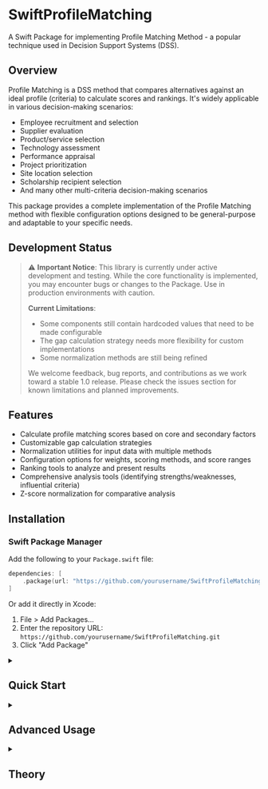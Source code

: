 # SwiftProfileMatching

A Swift Package for implementing Profile Matching Method - a popular technique used in Decision Support Systems (DSS).

## Overview

Profile Matching is a DSS method that compares alternatives against an ideal profile (criteria) to calculate scores and rankings. It's widely applicable in various decision-making scenarios:

- Employee recruitment and selection
- Supplier evaluation
- Product/service selection
- Technology assessment
- Performance appraisal
- Project prioritization
- Site location selection
- Scholarship recipient selection
- And many other multi-criteria decision-making scenarios

This package provides a complete implementation of the Profile Matching method with flexible configuration options designed to be general-purpose and adaptable to your specific needs.

## Development Status

> ⚠️ **Important Notice**: This library is currently under active development and testing. While the core functionality is implemented, you may encounter bugs or changes to the Package. Use in production environments with caution.
>
> **Current Limitations**:
> - Some components still contain hardcoded values that need to be made configurable
> - The gap calculation strategy needs more flexibility for custom implementations
> - Some normalization methods are still being refined
>
> We welcome feedback, bug reports, and contributions as we work toward a stable 1.0 release. Please check the issues section for known limitations and planned improvements.

## Features

- Calculate profile matching scores based on core and secondary factors
- Customizable gap calculation strategies
- Normalization utilities for input data with multiple methods
- Configuration options for weights, scoring methods, and score ranges
- Ranking tools to analyze and present results
- Comprehensive analysis tools (identifying strengths/weaknesses, influential criteria)
- Z-score normalization for comparative analysis

## Installation

### Swift Package Manager

Add the following to your `Package.swift` file:

```swift
dependencies: [
    .package(url: "https://github.com/yourusername/SwiftProfileMatching.git", from: "1.0.0")
]
```

Or add it directly in Xcode:
1. File > Add Packages...
2. Enter the repository URL: `https://github.com/yourusername/SwiftProfileMatching.git`
3. Click "Add Package"

<details>
<summary><h2>Quick Start</h2></summary>

Here's a quick example of how to use the package:

```swift
import SwiftProfileMatching

// 1. Define your criteria
let criteria = [
    ProfileMatching.Criterion(name: "Experience", targetValue: 4.0, type: .coreFactor, weight: 60),
    ProfileMatching.Criterion(name: "Education", targetValue: 5.0, type: .coreFactor, weight: 40),
    ProfileMatching.Criterion(name: "Communication", targetValue: 3.0, type: .secondaryFactor, weight: 70),
    ProfileMatching.Criterion(name: "Teamwork", targetValue: 4.0, type: .secondaryFactor, weight: 30)
]

// 2. Create alternatives to evaluate
let alternatives = [
    ProfileMatching.Alternative(
        id: "A001", 
        name: "Option One", 
        criteriaValues: [
            "Experience": 5.0,
            "Education": 5.0,
            "Communication": 4.0,
            "Teamwork": 5.0
        ]
    ),
    ProfileMatching.Alternative(
        id: "A002", 
        name: "Option Two", 
        criteriaValues: [
            "Experience": 3.0,
            "Education": 5.0,
            "Communication": 5.0,
            "Teamwork": 3.0
        ]
    )
]

// 3. Create the profile matching calculator
let profileMatching = ProfileMatching(criteria: criteria)

// 4. Calculate matching results
let results = profileMatching.calculateMatching(for: alternatives)

// 5. Generate a ranking report
let report = RankingHelper.createReport(
    from: results, 
    scoreFormat: .percentage
)

// 6. Print the summary
print(report.generateTextSummary())
```
</details>

<details>
<summary><h2>Advanced Usage</h2></summary>

### Custom Configuration

You can customize the profile matching calculation with a configuration:

```swift
let config = ProfileMatchingConfiguration(
    gapCalculationStrategy: .custom(
        perfectMatchScore: 10.0,
        exceedsPenalty: 1.0,
        belowPenalty: 2.0,
        maxScore: 10.0
    ),
    coreFactorWeight: 0.7,
    secondaryFactorWeight: 0.3,
    normalizationMethod: .global,
    weightCalculation: .normalized,
    scoreRange: (0.0, 10.0)
)

let profileMatching = ProfileMatching(criteria: criteria, configuration: config)
```

### Normalizing Input Values

Use the Normalization utilities to standardize raw input values:

```swift
// Normalize values from different scales to the standard 0-5 scale
let rawValues = ["Criterion1": 75.0, "Criterion2": 80.0]

let ranges = [
    "Criterion1": (min: 0.0, max: 100.0),
    "Criterion2": (min: 0.0, max: 100.0)
]

let normalized = Normalization.normalizeCriteriaValues(
    rawValues, 
    criteriaRanges: ranges,
    targetMin: 0.0,
    targetMax: 5.0
)
// Result: ["Criterion1": 3.75, "Criterion2": 4.0]

// Compare alternatives using Z-scores
let scores = ["A001": 4.5, "A002": 3.8, "A003": 4.1]
let zScores = Normalization.normalizeToZScores(scores)
// Compares each alternative's performance relative to the mean
```

### Analysis Tools

Identify strengths and weaknesses of alternatives:

```swift
let (strengths, weaknesses) = RankingHelper.identifyStrengthsAndWeaknesses(
    for: result,
    threshold: 4.0  // Criteria scored 4.0 or higher are strengths
)

print("Strengths: \(strengths)")
print("Weaknesses: \(weaknesses)")
```

Find which criteria had the most influence on the results:

```swift
let influential = RankingHelper.findMostInfluentialCriteria(from: results)

// Measure how well each criterion differentiates between alternatives
let differentiationPower = RankingHelper.calculateCriteriaDifferentiationPower(from: results)
```

### Formatting Results

Format scores in different ways:

```swift
// Create reports with different formatting options
let rawReport = RankingHelper.createReport(from: results, scoreFormat: .raw)
let percentReport = RankingHelper.createReport(from: results, scoreFormat: .percentage)
let starsReport = RankingHelper.createReport(from: results, scoreFormat: .stars(maxStars: 5))

// Format a specific score
print(rawReport.formatScore(4.5))      // "4.50"
print(percentReport.formatScore(4.5))  // "90.0%"
print(starsReport.formatScore(4.5))    // "⭐⭐⭐⭐⭐"
```
</details>

<details>
<summary><h2>Theory</h2></summary>

### Profile Matching Fundamentals

Profile Matching is a multi-criteria decision-making method used to evaluate alternatives by comparing their attribute values against an ideal profile. The process involves several key steps:

1. **Define criteria and target values** - Establish what factors are important and what their ideal values should be
2. **Categorize criteria** - Typically divided into "core factors" (essential criteria) and "secondary factors" (supporting criteria)
3. **Assign weights** - Determine the relative importance of each criterion
4. **Calculate gap values** - Measure how closely each alternative matches the ideal profile for each criterion
5. **Calculate weighted scores** - Combine gap values using appropriate weighting schemes
6. **Rank alternatives** - Order alternatives based on their final scores

### Mathematical Foundation

The Profile Matching method is built on several key mathematical formulations:

#### Final Score Calculation

The final score is a weighted combination of core and secondary factor scores:

$$\text{Final Score} = (W_{cf} \times \text{CF}) + (W_{sf} \times \text{SF})$$

Where:
- $W_{cf}$ = Weight for core factors (typically 0.6 or 60%)
- $\text{CF}$ = Core factor score
- $W_{sf}$ = Weight for secondary factors (typically 0.4 or 40%)
- $\text{SF}$ = Secondary factor score

#### Factor Score Calculation

Each factor score is a weighted average of gap values:

$$\text{Factor Score} = \frac{\sum_{i=1}^{n} (w_i \times g_i)}{\sum_{i=1}^{n} w_i}$$

Where:
- $w_i$ = Weight of criterion $i$ (in decimal form)
- $g_i$ = Gap value for criterion $i$
- $n$ = Number of criteria in the factor group

#### Gap Value Calculation (Standard Method)

For core factors:

For perfect match (Δ = 0):
$$g_i = 5.0$$

For exceeding target (Δ > 0):
$$g_i = \min(4.5, 5.0 - 0.5 \times \Delta)$$

For below target (Δ < 0):
$$g_i = \max(0, 5.0 + \Delta)$$

For secondary factors:

For perfect match (Δ = 0):
$$g_i = 5.0$$

For exceeding target (Δ > 0):
$$g_i = \min(5.0, 5.0 - 0.25 \times \Delta)$$

For below target (Δ < 0):
$$g_i = \max(0, 5.0 + 0.75 \times \Delta)$$

Where $\Delta = \text{Actual Value} - \text{Target Value}$

#### Gap Value Calculation (Custom Method)

For perfect match (Δ = 0):
$$g_i = P$$

For exceeding target (Δ > 0):
$$g_i = \max(0, \min(M, P - E \times \Delta))$$

For below target (Δ < 0):
$$g_i = \max(0, \min(M, P + B \times \Delta))$$

Where:
- $P$ = Perfect match score
- $E$ = Exceeds penalty
- $B$ = Below penalty
- $M$ = Maximum possible score
- $\Delta = \text{Actual Value} - \text{Target Value}$

#### Normalization Formula

$$\text{Normalized Value} = \frac{\text{Value} - \text{Min}}{\text{Max} - \text{Min}} \times (\text{TargetMax} - \text{TargetMin}) + \text{TargetMin}$$

### Step-by-Step Process

Let's walk through a complete Profile Matching calculation using this package, assuming a job candidate selection scenario:

#### 1. Define Criteria and Target Values

First, we define what we're looking for by specifying criteria and their ideal values:

```swift
let criteria = [
    ProfileMatching.Criterion(name: "Experience", targetValue: 4.0, type: .coreFactor, weight: 60),
    ProfileMatching.Criterion(name: "Education", targetValue: 5.0, type: .coreFactor, weight: 40),
    ProfileMatching.Criterion(name: "Communication", targetValue: 3.0, type: .secondaryFactor, weight: 70),
    ProfileMatching.Criterion(name: "Teamwork", targetValue: 4.0, type: .secondaryFactor, weight: 30)
]
```

In this example:
- We have 4 criteria: Experience, Education, Communication, and Teamwork
- Values are on a scale of 0-5
- Experience and Education are core factors (essential requirements)
- Communication and Teamwork are secondary factors (desirable but not critical)

#### 2. Create Alternatives to Evaluate

Next, we define our alternatives to evaluate:

```swift
let alternatives = [
    ProfileMatching.Alternative(
        id: "A001", 
        name: "John Smith", 
        criteriaValues: [
            "Experience": 5.0,  // Exceeds target
            "Education": 5.0,   // Matches target
            "Communication": 4.0, // Exceeds target
            "Teamwork": 5.0     // Exceeds target
        ]
    ),
    ProfileMatching.Alternative(
        id: "A002", 
        name: "Jane Doe", 
        criteriaValues: [
            "Experience": 3.0,  // Below target
            "Education": 5.0,   // Matches target
            "Communication": 5.0, // Exceeds target
            "Teamwork": 3.0     // Below target
        ]
    )
]
```

#### 3. Calculate Gap Values

For each criterion, we calculate how closely the alternative matches the target:

For John Smith:
- Experience: Target 4.0, Actual 5.0, Gap = +1.0
  - Core factor exceeding target: 5.0 - (0.5 × 1.0) = 4.5
- Education: Target 5.0, Actual 5.0, Gap = 0
  - Perfect match: 5.0
- Communication: Target 3.0, Actual 4.0, Gap = +1.0
  - Secondary factor exceeding target: 5.0 - (0.25 × 1.0) = 4.75
- Teamwork: Target 4.0, Actual 5.0, Gap = +1.0
  - Secondary factor exceeding target: 5.0 - (0.25 × 1.0) = 4.75

For Jane Doe:
- Experience: Target 4.0, Actual 3.0, Gap = -1.0
  - Core factor below target: 5.0 + (-1.0) = 4.0
- Education: Target 5.0, Actual 5.0, Gap = 0
  - Perfect match: 5.0
- Communication: Target 3.0, Actual 5.0, Gap = +2.0
  - Secondary factor exceeding target: 5.0 - (0.25 × 2.0) = 4.5
- Teamwork: Target 4.0, Actual 3.0, Gap = -1.0
  - Secondary factor below target: 5.0 + (0.75 × -1.0) = 4.25

These calculations are performed by the `calculateGap()` method:

```swift
// The package internally calculates the gap values using the chosen strategy
let gap = calculateGap(targetValue: criterion.targetValue, 
                       actualValue: value, 
                       type: criterion.type)
```

#### 4. Calculate Core Factor and Secondary Factor Scores

Next, we calculate weighted scores for core and secondary factors separately:

For John Smith:
- Core Factor Score: 
  - Experience (weight 60%): 4.5
  - Education (weight 40%): 5.0
  - Weighted Average: (4.5 × 0.6) + (5.0 × 0.4) = 4.7
- Secondary Factor Score:
  - Communication (weight 70%): 4.75
  - Teamwork (weight 30%): 4.75
  - Weighted Average: (4.75 × 0.7) + (4.75 × 0.3) = 4.75

For Jane Doe:
- Core Factor Score:
  - Experience (weight 60%): 4.0
  - Education (weight 40%): 5.0
  - Weighted Average: (4.0 × 0.6) + (5.0 × 0.4) = 4.4
- Secondary Factor Score:
  - Communication (weight 70%): 4.5
  - Teamwork (weight 30%): 4.25
  - Weighted Average: (4.5 × 0.7) + (4.25 × 0.3) = 4.425

The package automatically handles these weighted calculations:

```swift
// Calculated by the package through the calculateWeightedScore() method
let coreFactorScore = calculateWeightedScore(for: coreFactors, using: gapDetails)
let secondaryFactorScore = calculateWeightedScore(for: secondaryFactors, using: gapDetails)
```

#### 5. Calculate Final Scores

Finally, we combine core and secondary factor scores with their respective weights (default is 60% for core, 40% for secondary):

For John Smith:
- Final Score: (4.7 × 0.6) + (4.75 × 0.4) = 2.82 + 1.9 = 4.72

For Jane Doe:
- Final Score: (4.4 × 0.6) + (4.425 × 0.4) = 2.64 + 1.77 = 4.41

The package performs this calculation:

```swift
// Calculated by the package
finalScore = (configuration.coreFactorWeight * coreFactorScore) +
             (configuration.secondaryFactorWeight * secondaryFactorScore)
```

#### 6. Rank and Analyze

The package then sorts alternatives by final score:

```swift
// John Smith: 4.72
// Jane Doe: 4.41
let results = profileMatching.calculateMatching(for: alternatives)
// results[0] would be John Smith
// results[1] would be Jane Doe
```

For deeper analysis, we can:

```swift
// Generate a formatted report
let report = RankingHelper.createReport(from: results)

// Find strengths and weaknesses
let (strengths, weaknesses) = RankingHelper.identifyStrengthsAndWeaknesses(
    for: results[0],  // John Smith
    threshold: 4.5    // Criteria with scores above 4.5 are strengths
)
// strengths = ["Education", "Communication", "Teamwork"]
// weaknesses = []

// Identify most influential criteria
let influential = RankingHelper.findMostInfluentialCriteria(from: results)
// Would show which criteria created the most differentiation
```

This end-to-end process is encapsulated by the package, making it easy to implement sophisticated decision support while handling all the mathematical complexity behind the scenes.

### Gap Calculation

The core of Profile Matching is the gap calculation, which measures the deviation between an alternative's value and the target value for each criterion. This package offers multiple gap calculation strategies:

#### Standard Gap Method

The standard gap method (`gapCalculationStrategy: .standard`) uses different scoring approaches based on whether a criterion is a core or secondary factor:

```swift
// Implemented in calculateGap() function
switch type {
case .coreFactor:
    if gap == 0 {
        return 5.0  // Perfect match
    } else if gap > 0 {
        // Exceeds target (stricter penalty)
        return min(4.5, 5.0 - (0.5 * gap))
    } else {
        // Below target (severe penalty)
        return max(0, 5.0 + gap)
    }
    
case .secondaryFactor:
    if gap == 0 {
        return 5.0  // Perfect match
    } else if gap > 0 {
        // Exceeds target (lenient penalty)
        return min(5.0, 5.0 - (0.25 * gap))
    } else {
        // Below target (moderate penalty)
        return max(0, 5.0 + (0.75 * gap))
    }
}
```

#### Custom Gap Calculation

For specialized scenarios, you can define custom gap calculations with configured penalties:

```swift
// Custom configuration example
let config = ProfileMatchingConfiguration(
    gapCalculationStrategy: .custom(
        perfectMatchScore: 10.0,  // Score for exact matches
        exceedsPenalty: 1.0,      // Penalty per unit exceeding target
        belowPenalty: 2.0,        // Penalty per unit below target
        maxScore: 10.0            // Maximum possible score
    ),
    scoreRange: (0.0, 10.0)
)
```

This implementation allows different penalties for values that exceed versus fall below targets, offering fine-tuned control for asymmetric preferences.

### Core vs. Secondary Factors

Profile Matching distinguishes between different types of criteria:

- **Core Factors** - Essential criteria that are critical to the decision (e.g., education level for a job position)
- **Secondary Factors** - Supporting criteria that are beneficial but not critical (e.g., communication skills)

These are implemented as the `GapType` enum:

```swift
public enum GapType: Sendable {
    case coreFactor
    case secondaryFactor
}
```

The final score typically combines core and secondary factors with different weights:

```swift
// From calculateMatchingForAlternative()
finalScore = (configuration.coreFactorWeight * coreFactorScore) +
             (configuration.secondaryFactorWeight * secondaryFactorScore)
```

### Weighted Scoring

Once gap values are calculated, they are combined using weighted averages. The package supports two weighting approaches:

1. **Direct Weights** - Use weights as provided (must sum to 100%)
2. **Normalized Weights** - Automatically normalize weights to ensure they sum to 100%

```swift
// Implemented in calculateWeightedScore()
var totalWeight = 0.0
var weightedSum = 0.0

for criterion in criteria {
    guard let gapValue = gapDetails[criterion.name] else { continue }
    
    // Convert percentage weights to decimal
    let normalizedWeight = criterion.weight / 100.0
    weightedSum += normalizedWeight * gapValue
    totalWeight += normalizedWeight
}

// Normalize by total weight
return totalWeight > 0 ? weightedSum / totalWeight : 0
```

### Normalization Techniques

Different normalization methods are available for input values:

1. **None** - Use raw values without normalization
2. **Global** - Normalize all values across all alternatives
3. **Local** - Normalize each criterion separately

These help handle criteria measured on different scales.

### Ranking and Analysis

After scoring alternatives, additional analysis can provide deeper insights:

1. **Influential Criteria Analysis** - Identify which criteria had the most impact on differentiation
2. **Strengths and Weaknesses** - Highlight areas where alternatives perform particularly well or poorly
3. **Z-Score Analysis** - Compare alternatives against the statistical distribution of all alternatives

```swift
// Example of differentiation power calculation
public static func calculateCriteriaDifferentiationPower(from results: [MatchingResult]) -> [String: Double] {
    // Find all unique criteria
    var allCriteria = Set<String>()
    for result in results {
        allCriteria.formUnion(result.gapDetails.keys)
    }
    
    // Calculate standard deviation for each criterion
    var differentiationPower = [String: Double]()
    
    for criterion in allCriteria {
        let values = results.compactMap { $0.gapDetails[criterion] }
        guard values.count > 1 else {
            differentiationPower[criterion] = 0.0
            continue
        }
        
        // Calculate standard deviation
        let mean = values.reduce(0.0, +) / Double(values.count)
        let variance = values.reduce(0.0) { sum, value in
            let diff = value - mean
            return sum + (diff * diff)
        } / Double(values.count)
        
        let stdDev = sqrt(variance)
        differentiationPower[criterion] = stdDev
    }
    
    return differentiationPower
}
```
</details>